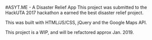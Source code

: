 #ASYT.ME - A Disaster Relief App
This project was submitted to the HackUTA 2017 hackathon a earned the best disaster relief project.

This was built with HTML/JS/CSS, jQuery and the Google Maps API.

This project is a WIP, and will be refactored approx Jan. 2019.